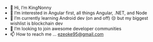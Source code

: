 - 👋 Hi, I’m KingNonny
- 👀 I’m interested in Angular first, all things Angular, .NET, and Node
- 🌱 I’m currently learning Android dev (on and off) 😒 but my biggest wishlist is blockchain dev
- 💞️ I’m looking to join awesome developer communities
- 📫 How to reach me ... ezeoke95@gmail.com
